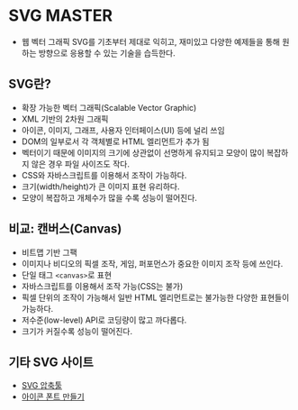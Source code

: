 # SVG MASTER

- 웹 벡터 그래픽 SVG를 기초부터 제대로 익히고, 재미있고 다양한 예제들을 통해 원하는 방향으로 응용할 수 있는 기술을 습득한다.

## SVG란?

- 확장 가능한 벡터 그래픽(Scalable Vector Graphic)
- XML 기반의 2차원 그래픽
- 아이콘, 이미지, 그래프, 사용자 인터페이스(UI) 등에 널리 쓰임
- DOM의 일부로서 각 객체별로 HTML 엘리먼트가 추가 됨
- 벡터이기 때문에 이미지의 크기에 상관없이 선명하게 유지되고 모양이 많이 복잡하지 않은 경우 파일 사이즈도 작다.
- CSS와 자바스크립트를 이용해서 조작이 가능하다.
- 크기(width/height)가 큰 이미지 표현 유리하다.
- 모양이 복잡하고 개체수가 많을 수록 성능이 떨어진다.

## 비교: 캔버스(Canvas)

- 비트맵 기반 그팩
- 이미지나 비디오의 픽셀 조작, 게임, 퍼포먼스가 중요한 이미지 조작 등에 쓰인다.
- 단일 태그 `<canvas>`로 표현
- 자바스크립트를 이용해서 조작 가능(CSS는 불가)
- 픽셀 단위의 조작이 가능해서 일반 HTML 엘리먼트로는 불가능한 다양한 표현들이 가능하다.
- 저수준(low-level) API로 코딩량이 많고 까다롭다.
- 크기가 커질수록 성능이 떨어진다.

## 기타 SVG 사이트

- [SVG 압축툴](https://jakearchibald.github.io/svgomg/)
- [아이콘 폰트 만들기](https://icomoon.io/)
